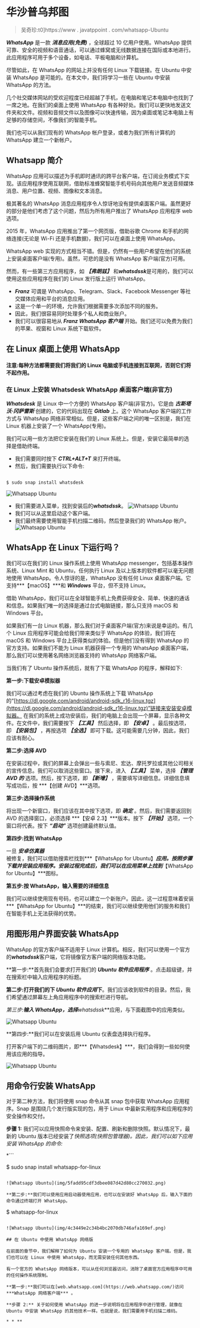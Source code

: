 # 华沙普乌邦图

> 吴奇珍:t0]https://www . javatppoint . com/whatsapp-Ubuntu

***WhatsApp*** 是一款 ***消息应用(免费)*** ，全球超过 10 亿用户使用。WhatsApp 提供可靠、安全的视频和语音通话，可以通过蜂窝或无线数据连接在国际或本地进行。此应用程序可用于多个设备，如电话、平板电脑和计算机。

尽管如此，在 WhatsApp 的网站上并没有任何 Linux 下载链接。在 Ubuntu 中安装 WhatsApp 是可能的。在本文中，我们将学习一些在 Ubuntu 中安装 WhatsApp 的方法。

几个社交媒体网站的受欢迎程度已经超越了手机，在电脑和笔记本电脑中也找到了一席之地。在我们的桌面上使用 WhatsApp 有各种好处。我们可以更快地发送文件夹和文件。视频和音频文件以及图像可以快速传输，因为桌面或笔记本电脑上有足够的存储空间，不像我们的智能手机。

我们也可以从我们现有的 WhatsApp 帐户登录，或者为我们所有计算机的 WhatsApp 建立一个新帐户。

## Whatsapp 简介

WhatsApp 应用可以描述为手机即时通讯的跨平台客户端，在订阅业务模式下实现。该应用程序使用互联网，借助标准蜂窝智能手机号码向其他用户发送音频媒体消息、用户位置、视频、图像和文本消息。

极其著名的 WhatsApp 消息应用程序令人惊讶地没有提供桌面客户端。虽然更好的部分是他们考虑了这个问题，然后为所有用户推出了 WhatsApp 应用程序 web 选项。

2015 年，WhatsApp 应用推出了第一个网页版，借助谷歌 Chrome 和手机的网络连接(无论是 Wi-Fi 还是手机数据)，我们可以在桌面上使用 WhatsApp。

WhatsApp web 实现的方式相当不错。但是，仍然有一些用户希望在他们的系统上安装桌面客户端(专用)。虽然，可悲的是没有 WhatsApp 客户端(官方)可用。

然而，有一些第三方应用程序，如 ***【弗朗兹】*** 和***whatsdssk***是可用的，我们可以使用这些应用程序在我们的 Linux 发行版上运行 WhatsApp。

*   ***Franz*** 可谓是 WhatsApp、Telegram、Slack、Facebook Messenger 等社交媒体应用和平台的消息应用。
*   这是一个单一的环境，允许我们根据需要多次添加不同的服务。
*   因此，我们很容易同时处理多个私人和商业账户。
*   我们可以很容易地从 ***Franz WhatsApp 客户端*** 开始。我们还可以免费为我们的苹果、视窗和 Linux 系统下载软件。

## 在 Linux 桌面上使用 WhatsApp

#### 注意:每种方法都需要我们将我们的 Linux 电脑或手机连接到互联网，否则它们将不起作用。

### 在 Linux 上安装 Whatsdesk WhatsApp 桌面客户端(非官方)

***Whatsdesk*** 是 Linux 中一个方便的 WhatsApp 客户端(非官方)。它是由 ***古斯塔沃·冈萨雷斯*** 创建的，它的代码出现在 ***Gitlab*** 上。这个 WhatsApp 客户端的工作方式与 WhatsApp 网络非常相似。但是，这些客户端之间的唯一区别是，我们在 Linux 机器上安装了一个 WhatsApp(专用)。

我们可以用一些方法把它安装在我们的 Linux 系统上。但是，安装它最简单的选择是借助终端。

*   我们需要同时按下 ***CTRL+ALT+T*** 来打开终端。
*   然后，我们需要执行以下命令:

```

$ sudo snap install whatsdesk

```

![Whatsapp Ubuntu](img/f730f595b8abf88a82834db03ab4ad7c.png)

*   我们需要进入菜单，找到安装后的***whatsdssk***。
    ![Whatsapp Ubuntu](img/5c90428953c7f29eb4fbc744e3b9d34c.png)
*   我们可以从这里启动这个客户端。
*   我们最终需要使用智能手机扫描二维码，然后登录我们的 WhatsApp 帐户。
    ![Whatsapp Ubuntu](img/f57a2712d6b95466229af3843ac5238c.png)

## WhatsApp 在 Linux 下运行吗？

我们可以在我们的 Linux 操作系统上使用 WhatsApp messenger，包括基本操作系统、Linux Mint 和 Ubuntu，任何执行 Linux 及以上版本的软件都可以毫无问题地使用 WhatsApp。令人惊讶的是，WhatsApp 没有任何 Linux 桌面客户端。它支持***【macOS】***和 ***Windows*** 平台，但不支持 Linux。

借助 WhatsApp，我们可以在全球智能手机上免费获得安全、简单、快速的通话和信息。如果我们唯一的选择是通过台式电脑链接，那么只支持 macOS 和 Windows 平台。

如果我们有一台 Linux 机器，那么我们对于桌面客户端(官方)来说是幸运的。有几个 Linux 应用程序可能会给我们带来类似于 WhatsApp 的体验，我们将在 macOS 和 Windows 平台上获得类似的体验。但是他们没有得到 WhatsApp 的官方支持。如果我们不能为 Linux 机器获得一个专用的 WhatsApp 桌面客户端，那么我们可以使用著名网络浏览器支持的 WhatsApp 网络客户端。

当我们有了 Ubuntu 操作系统后，就有了下载 WhatsApp 的程序，解释如下:

**第一步:下载安卓模拟器**

我们可以通过考虑在我们的 Ubuntu 操作系统上下载 WhatsApp 的“[https://dl.google.com/android/android-sdk_r16-linux.tgz](https://dl.google.com/android/android-sdk_r16-linux.tgz)”链接来安装安卓模拟器。
在我们的系统上成功安装后，我们的电脑上会出现一个屏幕，显示各种文件。在文件中，我们需要按下 ***【工具】*** 然后选择，即 ***【安卓】*** 。最后按选项，即 ***【安装包】*** ，再按选项 ***【全选】*** 即可下载。这可能需要几分钟，因此，我们应该有耐心。

**第二步:选择 AVD**

在安装过程中，我们的屏幕上会弹出一些与索尼、宏达、摩托罗拉或其他公司相关的宣传信息。我们可以取消这些窗口。接下来，进入 ***【工具】*** 菜单，选择 ***【管理 AVD 的*** 选项。然后，按下选项，即 ***【新增】*** ，需要填写详细信息。详细信息填写成功后，按 ***【创建 AVD】***选项。

**第三步:选择操作系统**

将出现一个新窗口，我们应该在其中按下选项，即 ***确定*** 。然后，我们需要返回到 AVD 的选择窗口，必须选择 ***【安卓 2.3】***版本。按下 ***【开始】*** 选项，一个窗口将代表。按下 ***“启动”*** 选项创建最终默认值。

**第四步:找到 WhatsApp**

一旦 ***安卓仿真器*** 被修复，我们可以借助搜索栏找到***【WhatsApp for Ubuntu】***应用。按照步骤下载并安装应用程序。安装过程完成后，我们可以在应用菜单上找到***【WhatsApp for Ubuntu】***图标。

**第五步:按 WhatsApp，输入需要的详细信息**

我们可以继续使用现有号码，也可以建立一个新账户。因此，这一过程意味着安装***【WhatsApp for Ubuntu】***的结束，我们可以继续使用他们的服务和我们在智能手机上无法获得的优势。

## 用图形用户界面安装 WhatsApp

WhatsApp 的官方客户端不适用于 Linux 计算机。相反，我们可以使用一个官方的***whatsdssk***客户端，它将镜像官方客户端的网络版本功能。

**第一步:**首先我们会要求打开我们的 ***Ubuntu 软件应用程序*** 。点击超级键，并在搜索栏中输入应用程序的标题。

**第二步:**打开我们的**下 *Ubuntu 软件应用*下**。我们应该收到软件的目录。然后，我们希望通过屏幕左上角应用程序中的搜索栏进行导航。

**第三步:**输入 WhatsApp，选择***whatsdssk***应用，与下面截图中的应用类似。

![Whatsapp Ubuntu](img/f5029d5382777138ac061ce440e0b719.png)

**第四步:**我们可以在安装后用 Ubuntu 仪表盘选择执行程序。

打开客户端下的二维码图片，即***【Whatsdesk】***，我们会得到一些如何使用该应用的指导。

![Whatsapp Ubuntu](img/3ae5e1496ec1462f75c337b482e9a54f.png)

## 用命令行安装 WhatsApp

对于第二种方法，我们将使用 snap 命令从其 snap 包中获取 WhatsApp 应用程序。Snap 是围绕几个发行版实现的包，用于 Linux 中最新实用程序和应用程序的安全操作和交付。

**步骤 1:** 我们可以应用快照命令来安装、配置、刷新和删除快照。默认情况下，最新的 Ubuntu 版本已经安装了*快照选项(快照包管理器)。因此，我们可以如下应用安装 WhatsApp 的命令:*

 *```

$ sudo snap install whatsapp-for-linux

```

![Whatsapp Ubuntu](img/5fadd95cdf3dbee087d42d80cc270032.png)

**第二步:**我们可以使用应用启动器使用应用，也可以在安装好 WhatsApp 后，输入下面的命令通过终端打开 WhatsApp。

```

$ whatsapp-for-linux

```

![Whatsapp Ubuntu](img/4c3449e2c34b4bc2070db746afa169ef.png)

## 在 Ubuntu 中使用 WhatsApp 网络版

在前面的章节中，我们解释了如何为 Ubuntu 安装一个专用的 WhatsApp 客户端。但是，我们也可以在 Linux 中使用 WhatsApp，而无需安装任何其他东西。

有一个官方的 WhatsApp 网络版本，可以从任何浏览器访问，消除了桌面官方应用程序中可用的任何操作系统限制。

**第一步:**我们可以在[web.whatsapp.com](https://web.whatsapp.com/)访问 ***WhatsApp 网络客户端*** 。

**步骤 2:** 关于如何使用 WhatsApp 的进一步说明将在应用程序中进行管理，就像在 Ubuntu 中安装 WhatsApp 的其他技术一样。也就是说，我们需要用手机扫描二维码。

* * **